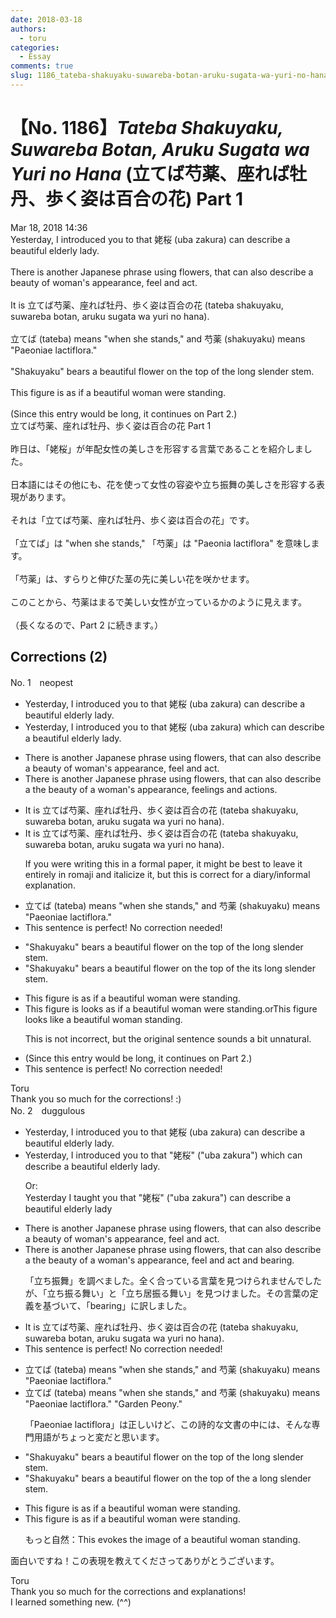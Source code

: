 ```yaml
---
date: 2018-03-18
authors:
  - toru
categories:
  - Essay
comments: true
slug: 1186_tateba-shakuyaku-suwareba-botan-aruku-sugata-wa-yuri-no-hana
---
```


# 【No. 1186】<strong><em>Tateba Shakuyaku, Suwareba Botan, Aruku Sugata wa Yuri no Hana</strong></em> (立てば芍薬、座れば牡丹、歩く姿は百合の花) Part 1
<div class="date">Mar 18, 2018 14:36</div>
<div id="post"><div id="body_show_ori">
Yesterday, I introduced you to that 姥桜 (uba zakura) can describe a beautiful elderly lady.<br/><br/>There is another Japanese phrase using flowers, that can also describe a beauty of woman's appearance, feel and act.<br/><br/>It is 立てば芍薬、座れば牡丹、歩く姿は百合の花 (tateba shakuyaku, suwareba botan, aruku sugata wa yuri no hana).<br/><br/>立てば (tateba) means "when she stands," and 芍薬 (shakuyaku) means "Paeoniae lactiflora."<br/><br/>"Shakuyaku" bears a beautiful flower on the top of the long slender stem.<br/><br/>This figure is as if a beautiful woman were standing.<br/><br/>(Since this entry would be long, it continues on Part 2.)
</div></div>

<!-- more -->

<div id="post_ja"><div id="body_show_mo">
立てば芍薬、座れば牡丹、歩く姿は百合の花 Part 1<br/><br/>昨日は、「姥桜」が年配女性の美しさを形容する言葉であることを紹介しました。<br/><br/>日本語にはその他にも、花を使って女性の容姿や立ち振舞の美しさを形容する表現があります。<br/><br/>それは「立てば芍薬、座れば牡丹、歩く姿は百合の花」です。<br/><br/>「立てば」は "when she stands," 「芍薬」は "Paeonia lactiflora" を意味します。<br/><br/>「芍薬」は、すらりと伸びた茎の先に美しい花を咲かせます。<br/><br/>このことから、芍薬はまるで美しい女性が立っているかのように見えます。<br/><br/>（長くなるので、Part 2 に続きます。）
</div></div>

## Corrections (2)
<div id="block"><div class="first_name"> No. 1　<span class="just_name">neopest</span></div><div id="block2">
<ul class="correction_field">
<li class="incorrect">Yesterday, I introduced you to that 姥桜 (uba zakura) can describe a beautiful elderly lady.</li>
<li class="corrected correct">
Yesterday, I introduced you to <span class="sline">that</span> 姥桜 (uba zakura) <span class="f_bold">which</span> can describe a beautiful elderly lady.
</li>
</ul>
<ul class="correction_field">
<li class="incorrect">There is another Japanese phrase using flowers, that can also describe a beauty of woman's appearance, feel and act.</li>
<li class="corrected correct">
There is another Japanese phrase using flowers, that can also describe <span class="sline">a</span> the beauty of <span class="f_bold">a</span> woman's appearance, feelings and actions.
</li>
</ul>
<ul class="correction_field">
<li class="incorrect">It is 立てば芍薬、座れば牡丹、歩く姿は百合の花 (tateba shakuyaku, suwareba botan, aruku sugata wa yuri no hana).</li>
<li class="corrected correct">
It is 立てば芍薬、座れば牡丹、歩く姿は百合の花 (tateba shakuyaku, suwareba botan, aruku sugata wa yuri no hana).
<p class="correction_comment">If you were writing this in a formal paper, it might be best to leave it entirely in romaji and italicize it, but this is correct for a diary/informal explanation.</p>
</li>
</ul>
<ul class="correction_field">
<li class="incorrect">立てば (tateba) means "when she stands," and 芍薬 (shakuyaku) means "Paeoniae lactiflora."</li>
<li class="corrected perfect">This sentence is perfect! No correction needed!</li>
</ul>
<ul class="correction_field">
<li class="incorrect">"Shakuyaku" bears a beautiful flower on the top of the long slender stem.</li>
<li class="corrected correct">
"Shakuyaku" bears a beautiful flower on the top of <span class="sline">the</span><span class="f_bold"> its</span> long slender stem.
</li>
</ul>
<ul class="correction_field">
<li class="incorrect">This figure is as if a beautiful woman were standing.</li>
<li class="corrected correct">
This figure <span class="sline">is</span> <span class="f_bold">looks</span> as if a beautiful woman were standing.orThis figure looks like a beautiful woman standing.
<p class="correction_comment">This is not incorrect, but the original sentence sounds a bit unnatural.</p>
</li>
</ul>
<ul class="correction_field">
<li class="incorrect">(Since this entry would be long, it continues on Part 2.)</li>
<li class="corrected perfect">This sentence is perfect! No correction needed!</li>
</ul>
</div><div class="name"><span class="just_name">Toru</span><br>
Thank you so much for the corrections! :)
</div>
</div>
<div id="block"><div class="first_name"> No. 2　<span class="just_name">duggulous</span></div><div id="block2">
<ul class="correction_field">
<li class="incorrect">Yesterday, I introduced you to that 姥桜 (uba zakura) can describe a beautiful elderly lady.</li>
<li class="corrected correct">
Yesterday, I introduced you to <span class="sline"><span class="f_red">that</span></span> <span class="f_blue">"</span>姥桜<span class="f_blue">"</span> (<span class="f_blue">"</span>uba zakura<span class="f_blue">"</span>) <span class="f_blue">which</span> can describe a beautiful elderly lady.
<p class="correction_comment">Or:<br/>Yesterday I taught you that "姥桜" ("uba zakura") can describe a beautiful elderly lady</p>
</li>
</ul>
<ul class="correction_field">
<li class="incorrect">There is another Japanese phrase using flowers, that can also describe a beauty of woman's appearance, feel and act.</li>
<li class="corrected correct">
There is another Japanese phrase using flowers, that can also describe <span class="sline"><span class="f_red">a</span></span> <span class="f_blue">the</span> beauty of <span class="f_blue">a</span> woman's appearance<span class="sline"><span class="f_red">, </span><span class="f_red">feel and act</span></span> <span class="f_blue">and bearing</span>.
<p class="correction_comment">「立ち振舞」を調べました。全く合っている言葉を見つけられませんでしたが、「立ち振る舞い」と「立ち居振る舞い」を見つけました。その言葉の定義を基づいて、「bearing」に訳しました。</p>
</li>
</ul>
<ul class="correction_field">
<li class="incorrect">It is 立てば芍薬、座れば牡丹、歩く姿は百合の花 (tateba shakuyaku, suwareba botan, aruku sugata wa yuri no hana).</li>
<li class="corrected perfect">This sentence is perfect! No correction needed!</li>
</ul>
<ul class="correction_field">
<li class="incorrect">立てば (tateba) means "when she stands," and 芍薬 (shakuyaku) means "Paeoniae lactiflora."</li>
<li class="corrected correct">
立てば (tateba) means "when she stands," and 芍薬 (shakuyaku) means <span class="sline"><span class="f_red">"Paeoniae lactiflora."</span></span> <span class="f_blue">"Garden Peony."</span>
<p class="correction_comment">「Paeoniae lactiflora」は正しいけど、この詩的な文書の中には、そんな専門用語がちょっと変だと思います。</p>
</li>
</ul>
<ul class="correction_field">
<li class="incorrect">"Shakuyaku" bears a beautiful flower on the top of the long slender stem.</li>
<li class="corrected correct">
"Shakuyaku" bears a beautiful flower on the top of <span class="sline"><span class="f_red">the</span></span> <span class="f_blue">a</span> long slender stem.
</li>
</ul>
<ul class="correction_field">
<li class="incorrect">This figure is as if a beautiful woman were standing.</li>
<li class="corrected correct">
This figure is as if a beautiful woman were standing.
<p class="correction_comment">もっと自然：This evokes the image of a beautiful woman standing.</p>
</li>
</ul>
<p class="comment_small">
 面白いですね！この表現を教えてくださってありがとうございます。
</p>

</div><div class="name"><span class="just_name">Toru</span><br>
Thank you so much for the corrections and explanations! <br/>I learned something new. (^^)
</div>
</div>

